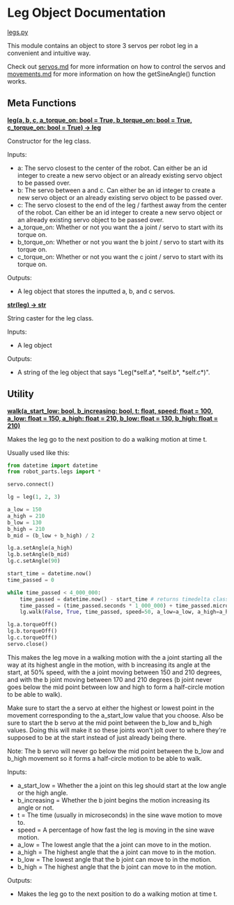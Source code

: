 # Leg Object Documentation

[legs.py](/src/robot_parts/legs.py)

This module contains an object to store 3 servos per robot leg in a convenient and intuitive way.

Check out [servos.md](/docs/robot_parts/servos.md) for more information on how to control the servos and [movements.md](/docs/utils/movements.md) for more information on how the getSineAngle() function works.

## Meta Functions

<ins>**leg(a, b, c, a_torque_on: bool = True, b_torque_on: bool = True, c_torque_on: bool = True) -> leg**</ins>

Constructor for the leg class.

Inputs:

- a: The servo closest to the center of the robot. Can either be an id integer to create a new servo object or an already existing servo object to be passed over.
- b: The servo between a and c. Can either be an id integer to create a new servo object or an already existing servo object to be passed over.
- c: The servo closest to the end of the leg / farthest away from the center of the robot. Can either be an id integer to create a new servo object or an already existing servo object to be passed over.
- a_torque_on: Whether or not you want the a joint / servo to start with its torque on.
- b_torque_on: Whether or not you want the b joint / servo to start with its torque on.
- c_torque_on: Whether or not you want the c joint / servo to start with its torque on.

Outputs:

- A leg object that stores the inputted a, b, and c servos.

<ins>**str(leg) -> str**</ins>

String caster for the leg class.

Inputs:

- A leg object

Outputs:

- A string of the leg object that says "Leg(\*self.a\*, \*self.b\*, \*self.c\*)".

## Utility

<ins>**walk(a_start_low: bool, b_increasing: bool, t: float, speed: float = 100, a_low: float = 150, a_high: float = 210, b_low: float = 130, b_high: float = 210)**</ins>

Makes the leg go to the next position to do a walking motion at time t.

Usually used like this:

```py
from datetime import datetime
from robot_parts.legs import *

servo.connect()

lg = leg(1, 2, 3)

a_low = 150
a_high = 210
b_low = 130
b_high = 210
b_mid = (b_low + b_high) / 2

lg.a.setAngle(a_high)
lg.b.setAngle(b_mid)
lg.c.setAngle(90)

start_time = datetime.now()
time_passed = 0

while time_passed < 4_000_000:
	time_passed = datetime.now() - start_time # returns timedelta class
	time_passed = (time_passed.seconds * 1_000_000) + time_passed.microseconds
	lg.walk(False, True, time_passed, speed=50, a_low=a_low, a_high=a_high, b_low=b_low, b_high=b_high)

lg.a.torqueOff()
lg.b.torqueOff()
lg.c.torqueOff()
servo.close()
```

This makes the leg move in a walking motion with the a joint starting all the way at its highest angle in the motion, with b increasing its angle at the start, at 50% speed,
with the a joint moving between 150 and 210 degrees, and with the b joint moving between 170 and 210 degrees (b joint never goes below the mid point between low and high to form a half-circle motion to be able to walk).

Make sure to start the a servo at either the highest or lowest point in the movement corresponding to the a_start_low value that you choose.
Also be sure to start the b servo at the mid point between the b_low and b_high values.
Doing this will make it so these joints won't jolt over to where they're supposed to be at the start instead of just already being there.

Note: The b servo will never go below the mid point between the b_low and b_high movement so it forms a half-circle motion to be able to walk.

Inputs:

- a_start_low = Whether the a joint on this leg should start at the low angle or the high angle.
- b_increasing = Whether the b joint begins the motion increasing its angle or not.
- t = The time (usually in microseconds) in the sine wave motion to move to.
- speed = A percentage of how fast the leg is moving in the sine wave motion.
- a_low = The lowest angle that the a joint can move to in the motion.
- a_high = The highest angle that the a joint can move to in the motion.
- b_low = The lowest angle that the b joint can move to in the motion.
- b_high = The highest angle that the b joint can move to in the motion.

Outputs:

- Makes the leg go to the next position to do a walking motion at time t.
